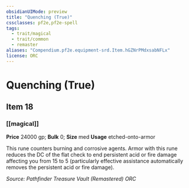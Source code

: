 ```yaml
---
obsidianUIMode: preview
title: "Quenching (True)"
cssclasses: pf2e,pf2e-spell
tags:
  - trait/magical
  - trait/common
  - remaster
aliases: "Compendium.pf2e.equipment-srd.Item.hGZNrPMdxsabNFLx"
license: ORC
---
```

# Quenching (True)
## Item 18
### [[magical]]


**Price** 24000 gp; 
**Bulk** 0; **Size** med
**Usage** etched-onto-armor

This rune counters burning and corrosive agents. Armor with this rune reduces the DC of the flat check to end persistent acid or fire damage affecting you from 15 to 5 (particularly effective assistance automatically removes the persistent acid or fire damage).

*Source: Pathfinder Treasure Vault (Remastered)*
*ORC*